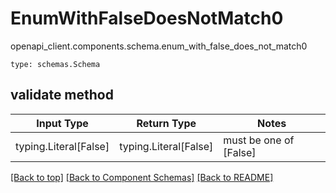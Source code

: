 # EnumWithFalseDoesNotMatch0
openapi_client.components.schema.enum_with_false_does_not_match0
```
type: schemas.Schema
```

## validate method
Input Type | Return Type | Notes
------------ | ------------- | -------------
typing.Literal[False] | typing.Literal[False] | must be one of [False]

[[Back to top]](#top) [[Back to Component Schemas]](../../../README.md#Component-Schemas) [[Back to README]](../../../README.md)
